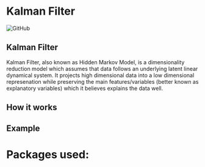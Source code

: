 # Kalman Filter
![GitHub](https://img.shields.io/github/license/siaan/project-proposals-f2020?style=plastic)



## Kalman Filter

Kalman Filter, also known as Hidden Markov Model, is a dimensionality reduction model which assumes that data follows an underlying latent linear dynamical system. It projects high dimensional data into a low dimensional represenation while preserving the main features/variables (better known as explanatory variables) which it believes explains the data well. 

## How it works



## Example


# Packages used:


